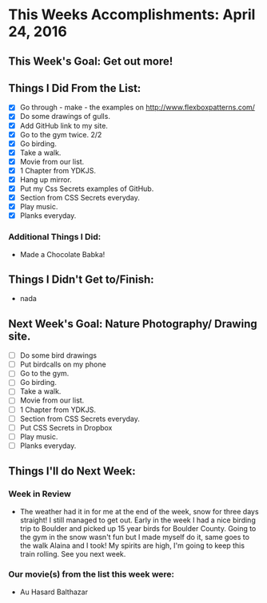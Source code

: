 # This Weeks Accomplishments: April 24, 2016

## This Week's Goal: Get out more!

## Things I Did From the List:

- [x] Go through - make - the examples on http://www.flexboxpatterns.com/
- [x] Do some drawings of gulls.
- [x] Add GitHub link to my site.
- [x] Go to the gym twice. 2/2
- [x] Go birding.
- [x] Take a walk.
- [x] Movie from our list.
- [x] 1 Chapter from YDKJS.
- [x] Hang up mirror.
- [x] Put my Css Secrets examples of GitHub.
- [x] Section from CSS Secrets everyday.
- [x] Play music.
- [x] Planks everyday.

### Additional Things I Did:

- Made a Chocolate Babka!

## Things I Didn't Get to/Finish:

- nada

## Next Week's Goal: Nature Photography/ Drawing site.

- [ ] Do some bird drawings
- [ ] Put birdcalls on my phone
- [ ] Go to the gym.
- [ ] Go birding.
- [ ] Take a walk.
- [ ] Movie from our list.
- [ ] 1 Chapter from YDKJS.
- [ ] Section from CSS Secrets everyday.
- [ ] Put CSS Secrets in Dropbox
- [ ] Play music.
- [ ] Planks everyday.

## Things I'll do Next Week:

### Week in Review

- The weather had it in for me at the end of the week, snow for three days straight! I still managed to get out. Early in the week I had a nice birding trip to Boulder and picked up 15 year birds for Boulder County. Going to the gym in the snow wasn't fun but I made myself do it, same goes to the walk Alaina and I took! My spirits are high, I'm going to keep this train rolling. See you next week. 

### Our movie(s) from the list this week were:

- Au Hasard Balthazar